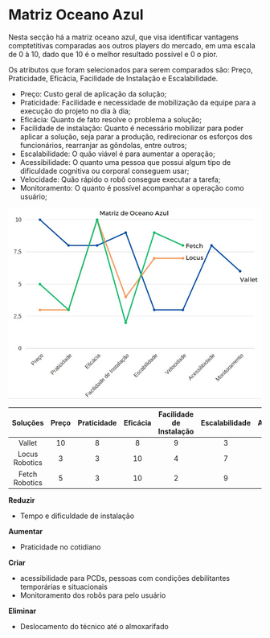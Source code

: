
# Matriz Oceano Azul

Nesta secção há a matriz oceano azul, que visa identificar vantagens comptetitivas comparadas aos outros players do mercado, em uma escala de 0 à 10, dado que 10 é o melhor resultado possível e 0 o pior.

Os atributos que foram selecionados para serem comparados são: Preço, Praticidade, Eficácia, Facilidade de Instalação e Escalabilidade.

- Preço: Custo geral de aplicação da solução;
- Praticidade: Facilidade e necessidade de mobilização da equipe para a execução do projeto no dia à dia;
- Eficácia: Quanto de fato resolve o problema a solução;
- Facilidade de instalação: Quanto é necessário mobilizar para poder aplicar a solução, seja parar a produção, redirecionar os esforços dos funcionários, rearranjar as gôndolas, entre outros;
- Escalabilidade: O quão viável é para aumentar a operação;
- Acessibilidade: O quanto uma pessoa que possui algum tipo de dificuldade cognitiva ou corporal conseguem usar;
- Velocidade: Quão rápido o robô consegue executar a tarefa;
- Monitoramento: O quanto é possível acompanhar a operação como usuário;

![Alt text](../../static/img/matriz-oceano-azul.jpeg)

|   Soluções   | Preço | Praticidade | Eficácia | Facilidade de Instalação | Escalabilidade | Acessibilidade | Velocidade | Monitoramento |
| :------------: | :----: | :---------: | :-------: | :------------------------: | :------------: | :------------: | :--------: | :-----------: |
|     Vallet     |   10   |      8      |     8     |             9             |       3       |       8       |     3     |       6       |
| Locus Robotics |   3   |      3      |    10    |             4             |       7       |       0       |     7     |       0       |
| Fetch Robotics |   5   |      3      |    10    |             2             |       9       |       0       |     8     |       9       |

**Reduzir**

- Tempo e dificuldade de instalação

**Aumentar**

- Praticidade no cotidiano

**Criar**

- acessibilidade para PCDs, pessoas com condições debilitantes temporárias e situacionais
- Monitoramento dos robôs para pelo usuário

**Eliminar**

- Deslocamento do técnico até o almoxarifado
